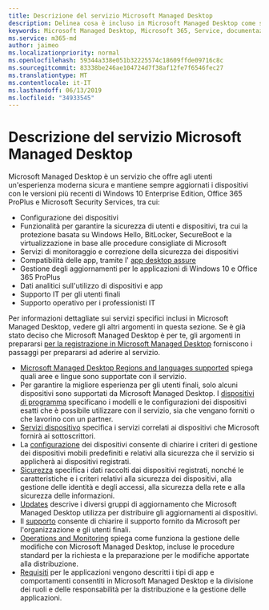 ```yaml
---
title: Descrizione del servizio Microsoft Managed Desktop
description: Delinea cosa è incluso in Microsoft Managed Desktop come servizio
keywords: Microsoft Managed Desktop, Microsoft 365, Service, documentazione
ms.service: m365-md
author: jaimeo
ms.localizationpriority: normal
ms.openlocfilehash: 59344a338e051b32225574c18609ffde09716c8c
ms.sourcegitcommit: 83338be246ae104724d7f38af12fe7f6546fec27
ms.translationtype: MT
ms.contentlocale: it-IT
ms.lasthandoff: 06/13/2019
ms.locfileid: "34933545"
---
```

# <a name="microsoft-managed-desktop-service-description"></a>Descrizione del servizio Microsoft Managed Desktop

Microsoft Managed Desktop è un servizio che offre agli utenti un'esperienza moderna sicura e mantiene sempre aggiornati i dispositivi con le versioni più recenti di Windows 10 Enterprise Edition, Office 365 ProPlus e Microsoft Security Services, tra cui:

- Configurazione dei dispositivi
- Funzionalità per garantire la sicurezza di utenti e dispositivi, tra cui la protezione basata su Windows Hello, BitLocker, SecureBoot e la virtualizzazione in base alle procedure consigliate di Microsoft
- Servizi di monitoraggio e correzione della sicurezza dei dispositivi
- Compatibilità delle app, tramite l' [app desktop assure](https://docs.microsoft.com/fasttrack/win-10-desktop-app-assure)
- Gestione degli aggiornamenti per le applicazioni di Windows 10 e Office 365 ProPlus
- Dati analitici sull'utilizzo di dispositivi e app
- Supporto IT per gli utenti finali
- Supporto operativo per i professionisti IT

Per informazioni dettagliate sui servizi specifici inclusi in Microsoft Managed Desktop, vedere gli altri argomenti in questa sezione. Se è già stato deciso che Microsoft Managed Desktop è per te, gli argomenti in prepararsi [per la registrazione in Microsoft Managed Desktop](https://docs.microsoft.com/microsoft-365/managed-desktop/get-ready/) forniscono i passaggi per prepararsi ad aderire al servizio.

- [Microsoft Managed Desktop Regions and languages supported](regions-languages.md) spiega quali aree e lingue sono supportate con il servizio.
- Per garantire la migliore esperienza per gli utenti finali, solo alcuni dispositivi sono supportati da Microsoft Managed Desktop. I [dispositivi di programma](device-list.md) specificano i modelli e le configurazioni dei dispositivi esatti che è possibile utilizzare con il servizio, sia che vengano forniti o che lavorino con un partner.
- [Servizi dispositivo](device-services.md) specifica i servizi correlati ai dispositivi che Microsoft fornirà ai sottoscrittori.
- La [configurazione](device-policies.md) dei dispositivi consente di chiarire i criteri di gestione dei dispositivi mobili predefiniti e relativi alla sicurezza che il servizio si applicherà ai dispositivi registrati.
- [Sicurezza](security.md) specifica i dati raccolti dai dispositivi registrati, nonché le caratteristiche e i criteri relativi alla sicurezza dei dispositivi, alla gestione delle identità e degli accessi, alla sicurezza della rete e alla sicurezza delle informazioni.
- [Updates](updates.md) descrive i diversi gruppi di aggiornamento che Microsoft Managed Desktop utilizza per distribuire gli aggiornamenti ai dispositivi.
- Il [supporto](support.md) consente di chiarire il supporto fornito da Microsoft per l'organizzazione e gli utenti finali.
- [Operations and Monitoring](operations-and-monitoring.md) spiega come funziona la gestione delle modifiche con Microsoft Managed Desktop, incluse le procedure standard per la richiesta e la preparazione per le modifiche apportate alla distribuzione.
- [Requisiti](mmd-app-requirements.md) per le applicazioni vengono descritti i tipi di app e comportamenti consentiti in Microsoft Managed Desktop e la divisione dei ruoli e delle responsabilità per la distribuzione e la gestione delle applicazioni.